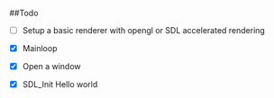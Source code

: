 ##Todo

- [ ] Setup a basic renderer with opengl or SDL accelerated rendering

- [x] Mainloop
- [x] Open a window
- [x] SDL_Init Hello world
